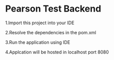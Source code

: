 # Pearson Test Backend

1.Import this project into your IDE

2.Resolve the dependencies in the pom.xml

3.Run the application using IDE

4.Applcation will be hosted in localhost port 8080
